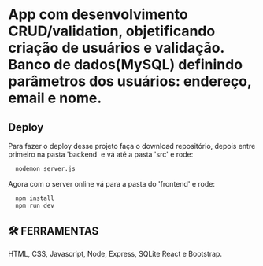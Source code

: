 # App com desenvolvimento CRUD/validation, objetificando criação de usuários e validação. Banco de dados(MySQL) definindo parâmetros dos usuários: endereço, email e nome.




## Deploy

Para fazer o deploy desse projeto faça o download repositório, depois entre primeiro na pasta 'backend' e vá até a pasta 'src' e rode:

```bash
  nodemon server.js
```
Agora com o server online vá para a pasta do 'frontend' e rode:

```bash
  npm install 
  npm run dev
```



## 🛠 FERRAMENTAS 
HTML, CSS, Javascript, Node, Express, SQLite React e Bootstrap.



